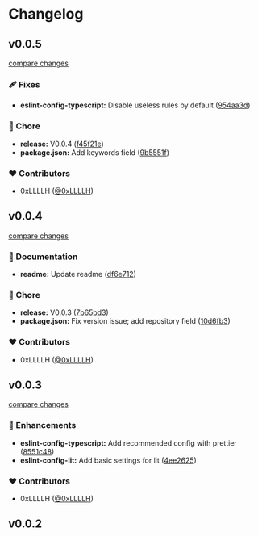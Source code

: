 # Changelog


## v0.0.5

[compare changes](https://github.com/0xLLLLH/eslint/compare/v0.0.4...v0.0.5)

### 🩹 Fixes

- **eslint-config-typescript:** Disable useless rules by default ([954aa3d](https://github.com/0xLLLLH/eslint/commit/954aa3d))

### 🏡 Chore

- **release:** V0.0.4 ([f45f21e](https://github.com/0xLLLLH/eslint/commit/f45f21e))
- **package.json:** Add keywords field ([9b5551f](https://github.com/0xLLLLH/eslint/commit/9b5551f))

### ❤️ Contributors

- 0xLLLLH ([@0xLLLLH](http://github.com/0xLLLLH))

## v0.0.4

[compare changes](https://github.com/0xLLLLH/eslint/compare/v0.0.3...v0.0.4)

### 📖 Documentation

- **readme:** Update readme ([df6e712](https://github.com/0xLLLLH/eslint/commit/df6e712))

### 🏡 Chore

- **release:** V0.0.3 ([7b65bd3](https://github.com/0xLLLLH/eslint/commit/7b65bd3))
- **package.json:** Fix version issue; add repository field ([10d6fb3](https://github.com/0xLLLLH/eslint/commit/10d6fb3))

### ❤️ Contributors

- 0xLLLLH ([@0xLLLLH](http://github.com/0xLLLLH))

## v0.0.3

[compare changes](https://github.com/0xLLLLH/eslint/compare/v0.0.2...v0.0.3)

### 🚀 Enhancements

- **eslint-config-typescript:** Add recommended config with prettier ([8551c48](https://github.com/0xLLLLH/eslint/commit/8551c48))
- **eslint-config-lit:** Add basic settings for lit ([4ee2625](https://github.com/0xLLLLH/eslint/commit/4ee2625))

### ❤️ Contributors

- 0xLLLLH ([@0xLLLLH](http://github.com/0xLLLLH))

## v0.0.2

